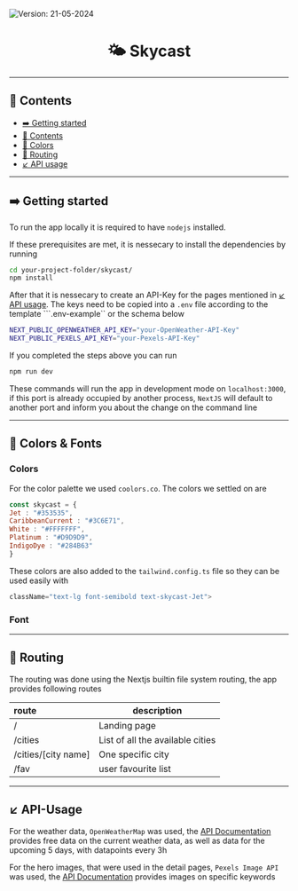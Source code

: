 ![**Version**: 21-05-2024](https://img.shields.io/badge/version-21--05--2024-blueviolet?style=flat&logo=circle)

<h1 align="center">🌤 Skycast</h1>

---

## 🧭 Contents
* [➡️ Getting started](#-Getting-started)
* [🧭 Contents](#-contents)
* [🎨 Colors](#-colors)
* [🔀 Routing](#-routing)
* [↙️ API usage](#-API-usage)


---

## ➡️ Getting started

To run the app locally it is required to have ``nodejs`` installed.


If these prerequisites are met, it is nessecary to install the dependencies by running

```bash
cd your-project-folder/skycast/
npm install
```

After that it is nessecary to create an API-Key for the pages mentioned in [↙️ API usage](#-API-usage). The keys need to be copied into a ``.env`` file according to the template ```.env-example`` or the schema below


```bash
NEXT_PUBLIC_OPENWEATHER_API_KEY="your-OpenWeather-API-Key"
NEXT_PUBLIC_PEXELS_API_KEY="your-Pexels-API-Key"
```

If you completed the steps above you can run

```bash
npm run dev
```

These commands will run the app in development mode on `localhost:3000`, if this port is already occupied by another process, `NextJS` will default to another port and inform you about the change on the command line


---

## 🎨 Colors & Fonts

### Colors

For the color palette we used `coolors.co`. The colors we settled on are

```javascript
const skycast = {
Jet : "#353535",
CaribbeanCurrent : "#3C6E71",
White : "#FFFFFFF",
Platinum : "#D9D9D9",
IndigoDye : "#284B63"
}
```

These colors are also added to the `tailwind.config.ts` file so they can be used easily with

```typescript
className="text-lg font-semibold text-skycast-Jet">
```

### Font



---

## 🔀 Routing

The routing was done using the Nextjs builtin file system routing, the app provides following routes


| route | description |
| :-------------------- | ---------------------------------- |
| / | Landing page |
| /cities | List of all the available cities |
| /cities/[city name] | One specific city |
| /fav | user favourite list |

---

## ↙️ API-Usage

For the weather data, `OpenWeatherMap` was used, the [API Documentation](https://openweathermap.org/api) provides free data on the current weather data, as well as data for the upcoming 5 days, with datapoints every 3h

For the hero images, that were used in the detail pages, `Pexels Image API` was used, the [API Documentation](https://www.pexels.com/api/documentation/) provides images on specific keywords